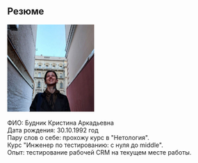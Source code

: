 ## Резюме 
  <p>
    <div class="pull-right">
      <img src="фото.jpg" width="200"/>
    </div>
  </p>
<div>
  ФИО: Будник Кристина Аркадьевна<br>
  Дата рождения: 30.10.1992 год<br>
  Пару слов о себе: прохожу курс в "Нетология".<br>
  Курс "Инженер по тестированию: с нуля до middle".<br>
  Опыт: тестирование рабочей CRM на текущем месте работы.<br>
</div>
